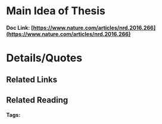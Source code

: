 # Main Idea of Thesis


#### Doc Link: [https://www.nature.com/articles/nrd.2016.266](https://www.nature.com/articles/nrd.2016.266)

# Details/Quotes


## Related Links

## Related Reading



#### Tags:
